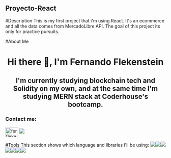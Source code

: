 ## Proyecto-React
#Description
This is my first project that i'm using React. It's an ecommerce and all the data comes from MercadoLibre API. The goal of this project its only for practice pursuits.

#About Me
<h1 align="center">Hi there 👋, I'm Fernando Flekenstein</h1>
<h2 align="center">I'm currently studying blockchain tech and Solidity on my own, and at the same time I'm studying MERN stack at Coderhouse's bootcamp. </h2>

<h3 align="left">Contact me:</h3>
  <p align="left">
    <a href="https://instagram.com/ferflekenstein" target="blank"><img align="center" src="https://raw.githubusercontent.com/rahuldkjain/github-profile-readme-generator/master/src/images/icons/Social/instagram.svg" alt="ferflekenstein" height="30" width="40" /></a>
    <a href="https://www.linkedin.com/in/fernando-flekenstein/" target="blank"><img src="https://cdn.jsdelivr.net/gh/devicons/devicon/icons/linkedin/linkedin-original.svg" /></a>
</p>
 
#Tools
This section shows which language and libraries i'll be using:
<img src="https://cdn.jsdelivr.net/gh/devicons/devicon/icons/javascript/javascript-original.svg" /><img src="https://cdn.jsdelivr.net/gh/devicons/devicon/icons/html5/html5-original.svg" /><img src="https://cdn.jsdelivr.net/gh/devicons/devicon/icons/css3/css3-original.svg" /><img src="https://cdn.jsdelivr.net/gh/devicons/devicon/icons/react/react-original.svg" /><img src="https://cdn.jsdelivr.net/gh/devicons/devicon/icons/bootstrap/bootstrap-original.svg" /><img src="https://cdn.jsdelivr.net/gh/devicons/devicon/icons/git/git-original.svg" /><img src="https://cdn.jsdelivr.net/gh/devicons/devicon/icons/github/github-original.svg" />
            
          
            
          
            
          
          
          
            
          


